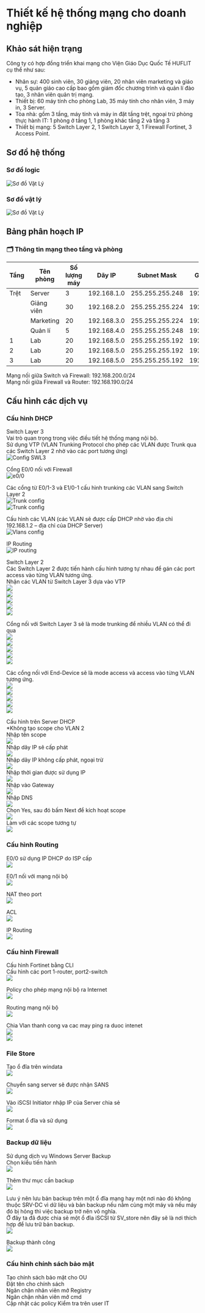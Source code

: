 # Thiết kế hệ thống mạng cho doanh nghiệp

## Khảo sát hiện trạng  
Công ty có hợp đồng triển khai mạng cho Viện Giáo Dục Quốc Tế HUFLIT cụ thể như sau:  
+ Nhân sự: 400 sinh viên, 30 giảng viên, 20 nhân viên marketing và giáo vụ, 5 quản giáo cao cấp bao gồm giám đốc chương trình và quản lí đào tạo, 3 nhân viên quản trị mạng.
+ Thiết bị: 60 máy tính cho phòng Lab, 35 máy tính cho nhân viên, 3 máy in, 3 Server.
+ Tòa nhà: gồm 3 tầng, máy tính và máy in đặt tầng trệt, ngoại trừ phòng thực hành IT: 1 phòng ở tầng 1, 1 phòng khác tầng 2 và tầng 3
+ Thiết bị mạng: 5 Switch Layer 2, 1 Switch Layer 3, 1 Firewall Fortinet, 3 Access Point.

## Sơ đồ hệ thống
### Sơ đồ logic
![Sơ đồ Vật Lý](image/Sodologic.png)  
### Sơ đồ vật lý  
![Sơ đồ Vật Lý](image/SodoVatly.png)  
## Bảng phân hoạch IP
### 🗂️ Thông tin mạng theo tầng và phòng

| Tầng  | Tên phòng   | Số lượng máy | Dãy IP        | Subnet Mask       | Gateway        | VLAN |
|-------|-------------|--------------|---------------|--------------------|----------------|------|
| Trệt  | Server      | 3            | 192.168.1.0    | 255.255.255.248    | 192.168.1.1    | 2    |
|       | Giảng viên  | 30           | 192.168.2.0    | 255.255.255.224    | 192.168.2.1    | 3    |
|       | Marketing   | 20           | 192.168.3.0    | 255.255.255.224    | 192.168.3.1    | 4    |
|       | Quản lí     | 5            | 192.168.4.0    | 255.255.255.248    | 192.168.4.1    | 5    |
| 1     | Lab         | 20           | 192.168.5.0    | 255.255.255.192    | 192.168.5.1    | 6    |
| 2     | Lab         | 20           | 192.168.5.0    | 255.255.255.192    | 192.168.5.1    | 6    |
| 3     | Lab         | 20           | 192.168.5.0    | 255.255.255.192    | 192.168.5.1    | 6    |  
  
Mạng nối giữa Switch và Firewall: 192.168.200.0/24  
Mạng nối giữa Firewall và Router: 192.168.190.0/24  
  
## Cấu hình các dịch vụ
### Cấu hình DHCP
Switch Layer 3  
Vai trò quan trọng trong việc điều tiết hệ thống mạng nội bộ.  
Sử dụng VTP (VLAN Trunking Protocol cho phép các VLAN được Trunk qua các Switch Layer 2 nhờ vào các port tương ứng)  
![Config SWL3](image/configSWL3.png)  
  
Cổng E0/0 nối với Firewall  
![e0/0](image/e00_to_FW.png)  
  
Các cổng từ E0/1-3 và E1/0-1 cấu hình trunking các VLAN sang Switch Layer 2  
![Trunk config](image/SWL2_1.png)  
![Trunk config](image/SWL2_2.png)  
  
Cấu hình các VLAN (các VLAN sẽ được cấp DHCP nhờ vào địa chỉ 192.168.1.2 – địa chỉ của DHCP Server)  
![Vlans config](image/VLANs_config.png)  
  
IP Routing  
![IP routing](image/IP_Routing.png)  
  
Switch Layer 2  
Các Switch Layer 2 được tiến hành cấu hình tương tự nhau để gán các port access vào từng VLAN tương ứng.  
Nhận các VLAN từ Switch Layer 3 dựa vào VTP  
![](image/SWL2_3.png)  
![](image/SWL2_4.png)  
![](image/SWL2_5.png)  
![](image/SWL2_6.png)  
![](image/SWL2_7.png)  
  
Cổng nối với Switch Layer 3 sẽ là mode trunking để nhiều VLAN có thể đi qua  
![](image/SWL2_8.png)  
![](image/SWL2_9.png)  
![](image/SWL2_10.png)  
![](image/SWL2_11.png)  
![](image/SWL2_12.png)  
  
Các cổng nối với End-Device sẽ là mode access và access vào từng VLAN tương ứng.  
![](image/modeaccess_1.png)  
![](image/modeaccess_2.png)  
![](image/modeaccess_3.png)  
![](image/modeaccess_4.png)  
![](image/modeaccess_5.png)  
  
Cấu hình trên Server DHCP  
*Không tạo scope cho VLAN 2  
Nhập tên scope  
![](image/DHCP_Server_1.png)  
Nhập dãy IP sẽ cấp phát  
![](image/DHCP_Server_2.png)  
Nhập dãy IP không cấp phát, ngoại trừ  
![](image/DHCP_Server_3.png)  
Nhập thời gian được sử dụng IP  
![](image/DHCP_Server_4.png)  
Nhập vào Gateway  
![](image/DHCP_Server_5.png)  
Nhập DNS  
![](image/DHCP_Server_6.png)  
Chọn Yes, sau đó bấm Next để kích hoạt scope  
![](image/DHCP_Server_7.png)  
Làm với các scope tương tự  
![](image/DHCP_Server_8.png)  
  
### Cấu hình Routing
E0/0 sử dụng IP DHCP do ISP cấp  
![](image/Router_ISP.png)  
  
E0/1 nối với mạng nội bộ  
![](image/Router_noibo.png)  
  
NAT theo port  
![](image/Router_NATPORT.png)  
  
ACL  
![](image/Router_ACL.png)  
  
IP Routing  
![](image/Router_IPROUTING.png)  

    
### Cấu hình Firewall
Cấu hình Fortinet bằng CLI  
Cấu hình các port 1-router, port2-switch  
![](image/FW_1.png)  
  
Policy cho phép mạng nội bộ ra Internet  
![](image/FW_2.png)  
  
Routing mạng nội bộ  
![](image/FW_3.png)  
  
Chia Vlan thanh cong va cac may ping ra duoc intenet  
![](image/FW_4.png)  
![](image/FW_5.png)  
  
### File Store
Tạo ổ đĩa trên windata  
![](image/FileStorage_1.png)  
  
Chuyển sang server sẽ được nhận SANS  
![](image/FileStorage_2.png)  
  
Vào iSCSI Initiator nhập IP của Server chia sẻ  
![](image/FileStorage_3.png)  
  
Format ổ đĩa và sử dụng  
![](image/FileStorage_4.png)  
  
  
### Backup dữ liệu
Sử dụng dịch vụ Windows Server Backup  
Chọn kiểu tiến hành  
![](image/Backup_1.png)  
  
Thêm thư mục cần backup  
![](image/Backup_2.png)  
  
Lưu ý nên lưu bản backup trên một ổ đĩa mạng hay một nơi nào đó không thuộc SRV-DC vì dữ liệu và bản backup nếu nằm cùng một máy và nếu máy đó bị hỏng thì việc backup trở nên vô nghĩa.  
Ở đây ta đã được chia sẻ một ổ đĩa iSCSI từ SV_store nên đây sẽ là nơi thích hợp để lưu trữ bản backup.  
![](image/Backup_3.png)  
  
Backup thành công  
![](image/Backup_4.png)  

### Cấu hình chính sách bảo mật
Tạo chính sách bảo mật cho OU  
Đặt tên cho chính sách  
Ngăn chặn nhân viên mở Registry  
Ngăn chặn nhân viên mở cmd  
Cập nhật các policy
Kiểm tra trên user IT
